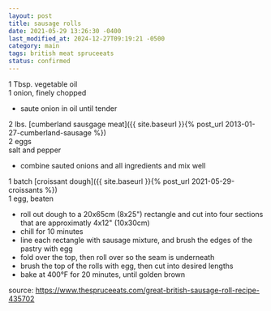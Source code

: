 ```yaml
---
layout: post
title: sausage rolls
date: 2021-05-29 13:26:30 -0400
last_modified_at: 2024-12-27T09:19:21 -0500
category: main
tags: british meat spruceeats
status: confirmed
---
```


1 Tbsp. vegetable oil  
1 onion, finely chopped  
* saute onion in oil until tender

2 lbs. [cumberland sausgage meat]({{ site.baseurl }}{% post_url 2013-01-27-cumberland-sausage %})  
2 eggs  
salt and pepper  
* combine sauted onions and all ingredients and mix well

1 batch [croissant dough]({{ site.baseurl }}{% post_url 2021-05-29-croissants %})  
1 egg, beaten  
* roll out dough to a 20x65cm (8x25") rectangle and cut into four sections that are
  approximatly 4x12" (10x30cm)
* chill for 10 minutes
* line each rectangle with sausage mixture, and brush the edges of the
  pastry with egg
* fold over the top, then roll over so the seam is underneath
* brush the top of the rolls with egg, then cut into desired lengths
* bake at 400°F for 20 minutes, until golden brown

source: <https://www.thespruceeats.com/great-british-sausage-roll-recipe-435702>
